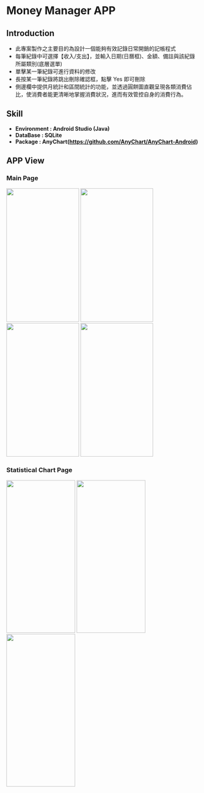 # Money Manager APP
## Introduction
- 此專案製作之主要目的為設計一個能夠有效記錄日常開銷的記帳程式
- 每筆紀錄中可選擇【收入/支出】，並輸入日期(日曆框)、金額、備註與該紀錄所屬類別(底層選單)
- 單擊某一筆紀錄可進行資料的修改
- 長按某一筆紀錄將跳出刪除確認框，點擊 Yes 即可刪除
- 側邊欄中提供月統計和區間統計的功能，並透過圓餅圖直觀呈現各類消費佔比，使消費者能更清晰地掌握消費狀況，進而有效管控自身的消費行為。
## Skill
- <b>Environment : Android Studio (Java) </b> <br>
- <b>DataBase : SQLite </b> <br>
- <b>Package : AnyChart(https://github.com/AnyChart/AnyChart-Android)</b>
## APP View
### Main Page
<p align="left">
    <img src='https://i.imgur.com/6SnLmkB.png' width=190px height=350px>
    <img src='https://i.imgur.com/h38sRIW.png' width=190px height=350px>
    <img src='https://i.imgur.com/aBssQ7j.png' width=190px height=350px>
    <img src='https://i.imgur.com/yxYUdGe.png' width=190px height=350px>
</p>

### Statistical Chart Page
<p align="left">
    <img src='https://i.imgur.com/aANKsGs.png' width=180px height=400px>
    <img src='https://i.imgur.com/kk7oO71.png' width=180px height=400px>
    <img src='https://i.imgur.com/ZL7QAaF.png' width=180px height=400px>
</p>
